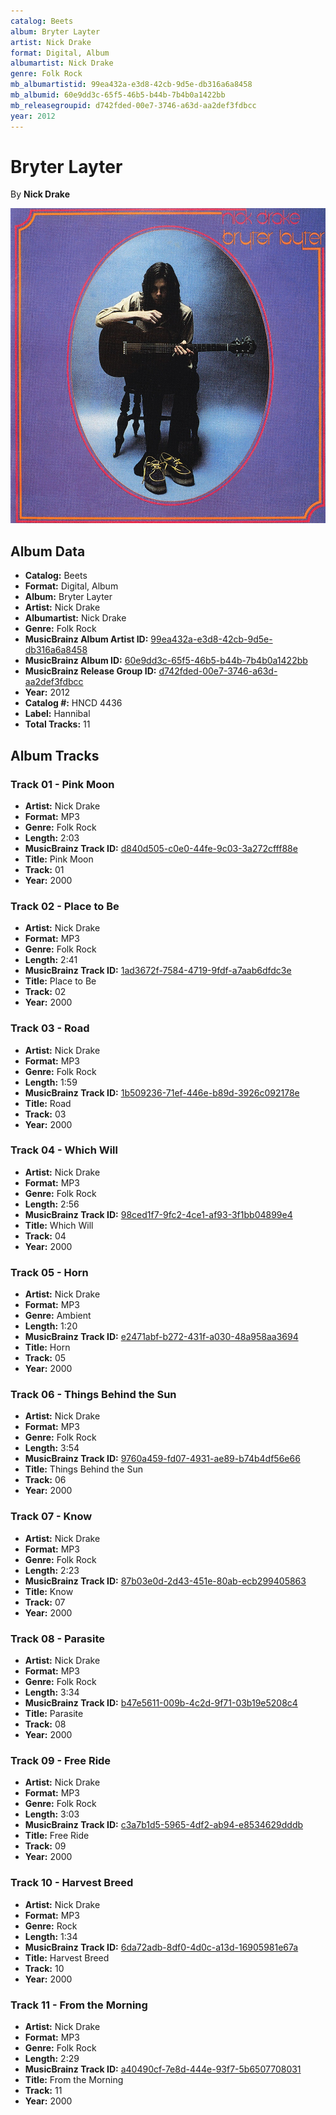 ```yaml
---
catalog: Beets
album: Bryter Layter
artist: Nick Drake
format: Digital, Album
albumartist: Nick Drake
genre: Folk Rock
mb_albumartistid: 99ea432a-e3d8-42cb-9d5e-db316a6a8458
mb_albumid: 60e9dd3c-65f5-46b5-b44b-7b4b0a1422bb
mb_releasegroupid: d742fded-00e7-3746-a63d-aa2def3fdbcc
year: 2012
---
```


# Bryter Layter

By **Nick Drake**

![](../../assets/beetscovers/Nick_Drake-Bryter_Layter.jpg)

## Album Data

- **Catalog:** Beets
- **Format:** Digital, Album
- **Album:** Bryter Layter
- **Artist:** Nick Drake
- **Albumartist:** Nick Drake
- **Genre:** Folk Rock
- **MusicBrainz Album Artist ID:** [99ea432a-e3d8-42cb-9d5e-db316a6a8458](https://musicbrainz.org/artist/99ea432a-e3d8-42cb-9d5e-db316a6a8458)
- **MusicBrainz Album ID:** [60e9dd3c-65f5-46b5-b44b-7b4b0a1422bb](https://musicbrainz.org/release/60e9dd3c-65f5-46b5-b44b-7b4b0a1422bb)
- **MusicBrainz Release Group ID:** [d742fded-00e7-3746-a63d-aa2def3fdbcc](https://musicbrainz.org/release-group/d742fded-00e7-3746-a63d-aa2def3fdbcc)
- **Year:** 2012
- **Catalog #:** HNCD 4436
- **Label:** Hannibal
- **Total Tracks:** 11

## Album Tracks

### Track 01 - Pink Moon

- **Artist:** Nick Drake
- **Format:** MP3
- **Genre:** Folk Rock
- **Length:** 2:03
- **MusicBrainz Track ID:** [d840d505-c0e0-44fe-9c03-3a272cfff88e](https://musicbrainz.org/recording/d840d505-c0e0-44fe-9c03-3a272cfff88e)
- **Title:** Pink Moon
- **Track:** 01
- **Year:** 2000

### Track 02 - Place to Be

- **Artist:** Nick Drake
- **Format:** MP3
- **Genre:** Folk Rock
- **Length:** 2:41
- **MusicBrainz Track ID:** [1ad3672f-7584-4719-9fdf-a7aab6dfdc3e](https://musicbrainz.org/recording/1ad3672f-7584-4719-9fdf-a7aab6dfdc3e)
- **Title:** Place to Be
- **Track:** 02
- **Year:** 2000

### Track 03 - Road

- **Artist:** Nick Drake
- **Format:** MP3
- **Genre:** Folk Rock
- **Length:** 1:59
- **MusicBrainz Track ID:** [1b509236-71ef-446e-b89d-3926c092178e](https://musicbrainz.org/recording/1b509236-71ef-446e-b89d-3926c092178e)
- **Title:** Road
- **Track:** 03
- **Year:** 2000

### Track 04 - Which Will

- **Artist:** Nick Drake
- **Format:** MP3
- **Genre:** Folk Rock
- **Length:** 2:56
- **MusicBrainz Track ID:** [98ced1f7-9fc2-4ce1-af93-3f1bb04899e4](https://musicbrainz.org/recording/98ced1f7-9fc2-4ce1-af93-3f1bb04899e4)
- **Title:** Which Will
- **Track:** 04
- **Year:** 2000

### Track 05 - Horn

- **Artist:** Nick Drake
- **Format:** MP3
- **Genre:** Ambient
- **Length:** 1:20
- **MusicBrainz Track ID:** [e2471abf-b272-431f-a030-48a958aa3694](https://musicbrainz.org/recording/e2471abf-b272-431f-a030-48a958aa3694)
- **Title:** Horn
- **Track:** 05
- **Year:** 2000

### Track 06 - Things Behind the Sun

- **Artist:** Nick Drake
- **Format:** MP3
- **Genre:** Folk Rock
- **Length:** 3:54
- **MusicBrainz Track ID:** [9760a459-fd07-4931-ae89-b74b4df56e66](https://musicbrainz.org/recording/9760a459-fd07-4931-ae89-b74b4df56e66)
- **Title:** Things Behind the Sun
- **Track:** 06
- **Year:** 2000

### Track 07 - Know

- **Artist:** Nick Drake
- **Format:** MP3
- **Genre:** Folk Rock
- **Length:** 2:23
- **MusicBrainz Track ID:** [87b03e0d-2d43-451e-80ab-ecb299405863](https://musicbrainz.org/recording/87b03e0d-2d43-451e-80ab-ecb299405863)
- **Title:** Know
- **Track:** 07
- **Year:** 2000

### Track 08 - Parasite

- **Artist:** Nick Drake
- **Format:** MP3
- **Genre:** Folk Rock
- **Length:** 3:34
- **MusicBrainz Track ID:** [b47e5611-009b-4c2d-9f71-03b19e5208c4](https://musicbrainz.org/recording/b47e5611-009b-4c2d-9f71-03b19e5208c4)
- **Title:** Parasite
- **Track:** 08
- **Year:** 2000

### Track 09 - Free Ride

- **Artist:** Nick Drake
- **Format:** MP3
- **Genre:** Folk Rock
- **Length:** 3:03
- **MusicBrainz Track ID:** [c3a7b1d5-5965-4df2-ab94-e8534629dddb](https://musicbrainz.org/recording/c3a7b1d5-5965-4df2-ab94-e8534629dddb)
- **Title:** Free Ride
- **Track:** 09
- **Year:** 2000

### Track 10 - Harvest Breed

- **Artist:** Nick Drake
- **Format:** MP3
- **Genre:** Rock
- **Length:** 1:34
- **MusicBrainz Track ID:** [6da72adb-8df0-4d0c-a13d-16905981e67a](https://musicbrainz.org/recording/6da72adb-8df0-4d0c-a13d-16905981e67a)
- **Title:** Harvest Breed
- **Track:** 10
- **Year:** 2000

### Track 11 - From the Morning

- **Artist:** Nick Drake
- **Format:** MP3
- **Genre:** Folk Rock
- **Length:** 2:29
- **MusicBrainz Track ID:** [a40490cf-7e8d-444e-93f7-5b6507708031](https://musicbrainz.org/recording/a40490cf-7e8d-444e-93f7-5b6507708031)
- **Title:** From the Morning
- **Track:** 11
- **Year:** 2000

